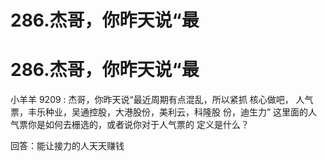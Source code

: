 # 286.杰哥，你昨天说“最

# 286.杰哥，你昨天说“最

小羊羊 9209 : 杰哥，你昨天说“最近周期有点混乱，所以紧抓 核心做吧， 人气票，丰乐种业，吴通控股，大港股份，美利云，科隆股 份，迪生力” 这里面的人气票你是如何去栅选的，或者说你对于人气票的 定义是什么？

回答：能让接力的人天天赚钱